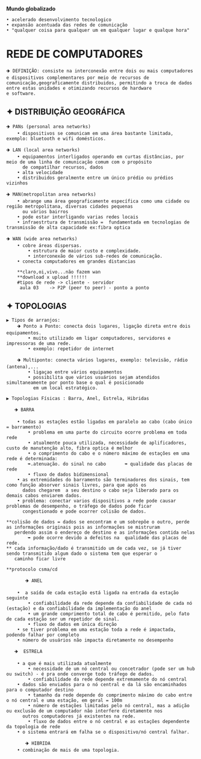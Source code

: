 **Mundo globalizado**

	• acelerado desenvolvimento tecnologico
	• expansão acentuada das redes de comunicação
	• "qualquer coisa para qualquer um em qualquer lugar e qualque hora"

# REDE DE COMPUTADORES

 	🡺 DEFINIÇÃO: consiste na interconexão entre dois ou mais computadores e dispositivos complementares por meio de recursos de 
  	comunicação,geograficamente distribuidos, permitindo a troca de dados entre estas unidades e otimizando recursos de hardware 
   	e software.

## ✦ DISTRIBUIÇÃO GEOGRÁFICA

	🡺 PANs (personal area networks) 
		• dispositivos se comunicam em uma área bastante limitada, exemplo: bluetooth e wifi domésticos.

	🡺 LAN (local area networks) 
		• equipamentos interligados operando em curtas distâncias, por meio de uma linha de comunicação comum com o propósito 
  		  de compatilhar recursos, dados 
		• alta velocidade
		• distribuidos geralmente entre um único prédio ou prédios vizinhos

	🡺 MAN(metropolitan area networks) 
		• abrange uma área geograficamente específica como uma cidade ou região metropolitana, diversas cidades pequenas 
  		  ou vários bairros
 		• pode estar interligando varias redes locais 
 		• infraestrtura de transmissão =  fundamentada em tecnologias de transmissão de alta capacidade ex:fibra optica

	🡺 WAN (wide area networks) 
		• cobre áreas dispersas.
       		• estrutura de maior custo e complexidade.   
        	• interconexão de vários sub-redes de comunicação.
		• conecta computadores em grandes distancias 

		**claro,oi,vivo...não fazem wan  
		**download x upload !!!!!!
		#tipos de rede -> cliente - servidor
   		 aula 03    -> P2P (peer to peer) - ponto a ponto 

## ✦ TOPOLOGIAS

    ▶ Tipos de arranjos: 
		🡺 Ponto a Ponto: conecta dois lugares, ligação direta entre dois equipamentos.
			• muito utilizado em ligar computadores, servidores e impressoras de uma rede.
 			• exemplo: repetidor de internet 
    
 		🡺 Multiponto: conecta vários lugares, exemplo: televisão, rádio (antena),...
 			• ligaçao entre vários equipamentos
			• possibilita que vários usuários sejam atendidos simultaneamente por ponto base o qual é posicionado 
   			  em um local estratégico. 
 
    ▶ Topologias Físicas : Barra, Anel, Estrela, Hibridas
    
	   🡺 BARRA
    
		• todas as estações estão ligadas em paralelo ao cabo (cabo único = barramento)
       		• problema em uma parte do circuito ocorre problema em toda rede
        	• atualmente pouca utilizada, necessidade de aplificadores, custo de manutenção alto, fibra optica é melhor
       		• o comprimento do cabo e o número máximo de estações em uma rede é determinada: 
			➥.atenuação. do sinal no cabo		➥ qualidade das placas de rede
        	• fluxo de dados bidimensional 
	 	• as extremidades do barramento são terminadores dos sinais, tem como função absorver sinais livres, para que após os 
   		  dados chegarem  a seu destino o cabo seja liberado para os demais cabos enviarem dados.
		• problema: conectar varios dispositivos a rede pode causar problemas de desempenho, o tráfego de dados pode ficar 
  		  congestionado e pode ocorrer colisão de dados.
      
	**colisão de dados = dados se encontram e um sobrepõe o outro, perde as informações originais pois as informações se mistruram
 	   perdendo assim o endereço de destino e as informações contida nelas 
	     	➥ pode ocorre devido a defeitos na  qualidade das placas de rede. 
	** cada informação/dado é transmitido um de cada vez, se já tiver sendo transmitido algum dado o sistema tem que esperar o 
 	   caminho ficar livre

	**protocolo csma/cd

           🡺 ANEL 
	   
		•  a saída de cada estação está ligada na entrada da estação seguinte 
        	• confiabilidade da rede depende da confiabilidade de cada nó (estação) e da confiabilidade da implementação do anel
        	• um grande comprimento total de cabo é permitido, pelo fato de cada estação ser um repetidor de sinal.
        	• fluxo de dados em única direção 
		• se tiver problema em uma estação toda a rede é impactada, podendo falhar por completo
		• número de usuários não impacta diretamente no desempenho   

	   🡺  ESTRELA
    
		• a que é mais utilizada atualmente
        	• necessidade de um nó central ou concetrador (pode ser um hub ou switch) - é pra onde converge todo tráfego de dados. 
        	• confiabilidade da rede depende extremamente do nó central
		• dados são enviados para o nó central e da lá são encaminhados para o computador destino
        	• tamanho da rede depende do comprimento máximo do cabo entre o nó central e uma estação, em geral = 100m
        	• número de estações limitadas pelo nó central, mas a adição ou exclusão de um computador não interfere diretamente nos 
	 	  outros computadores já existentes na rede.
	        • fluxo de dados entre o nó central e as estações dependente da topologia de rede
		• o sistema entrará em falha se o dispositivo/nó central falhar.

    	   🡺 HIBRIDA
		• combinação de mais de uma topologia.



















